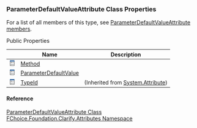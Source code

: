 ﻿### ParameterDefaultValueAttribute Class Properties

For a list of all members of this type, see [ParameterDefaultValueAttribute members](fcSDK~FChoice.Foundation.Clarify.Attributes.ParameterDefaultValueAttribute_members.md).

Public Properties

|   | Name | Description |
| --- | --- | --- |
| ![Public Property](dotnetimages/publicProperty.png) | [Method](fcSDK~FChoice.Foundation.Clarify.Attributes.ParameterDefaultValueAttribute~Method.md) |   |
| ![Public Property](dotnetimages/publicProperty.png) | [ParameterDefaultValue](fcSDK~FChoice.Foundation.Clarify.Attributes.ParameterDefaultValueAttribute~ParameterDefaultValue.md) |   |
| ![Public Property](dotnetimages/publicProperty.png) | [TypeId](#) | (Inherited from [System.Attribute](#)) |





#### Reference

[ParameterDefaultValueAttribute Class](fcSDK~FChoice.Foundation.Clarify.Attributes.ParameterDefaultValueAttribute.md)  
[FChoice.Foundation.Clarify.Attributes Namespace](fcSDK~FChoice.Foundation.Clarify.Attributes_namespace.md)